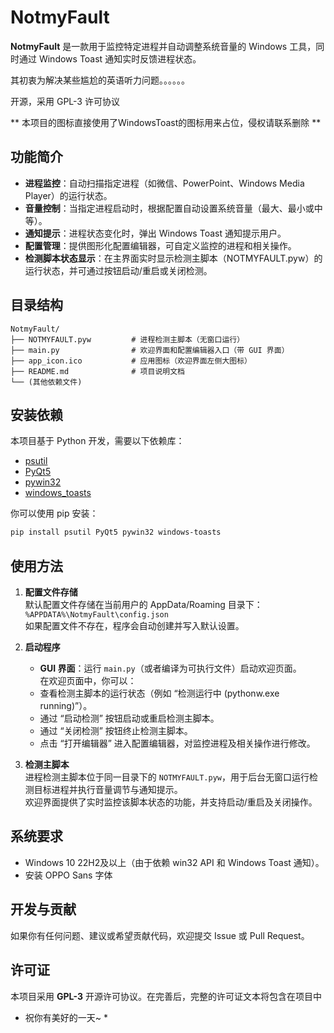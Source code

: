 

# NotmyFault

**NotmyFault** 是一款用于监控特定进程并自动调整系统音量的 Windows 工具，同时通过 Windows Toast 通知实时反馈进程状态。 

其初衷为解决某些尴尬的英语听力问题。。。。。。

开源，采用 GPL-3 许可协议

** 本项目的图标直接使用了WindowsToast的图标用来占位，侵权请联系删除 **

## 功能简介

- **进程监控**：自动扫描指定进程（如微信、PowerPoint、Windows Media Player）的运行状态。
- **音量控制**：当指定进程启动时，根据配置自动设置系统音量（最大、最小或中等）。
- **通知提示**：进程状态变化时，弹出 Windows Toast 通知提示用户。
- **配置管理**：提供图形化配置编辑器，可自定义监控的进程和相关操作。
- **检测脚本状态显示**：在主界面实时显示检测主脚本（NOTMYFAULT.pyw）的运行状态，并可通过按钮启动/重启或关闭检测。

## 目录结构

```
NotmyFault/
├── NOTMYFAULT.pyw         # 进程检测主脚本（无窗口运行）
├── main.py                # 欢迎界面和配置编辑器入口（带 GUI 界面）
├── app_icon.ico           # 应用图标（欢迎界面左侧大图标）
├── README.md              # 项目说明文档
└── (其他依赖文件)
```

## 安装依赖

本项目基于 Python 开发，需要以下依赖库：

- [psutil](https://pypi.org/project/psutil/)
- [PyQt5](https://pypi.org/project/PyQt5/)
- [pywin32](https://pypi.org/project/pywin32/)
- [windows_toasts](https://pypi.org/project/windows-toasts/)

你可以使用 pip 安装：

```bash
pip install psutil PyQt5 pywin32 windows-toasts
```

## 使用方法

1. **配置文件存储**  
   默认配置文件存储在当前用户的 AppData/Roaming 目录下：  
   `%APPDATA%\NotmyFault\config.json`  
   如果配置文件不存在，程序会自动创建并写入默认设置。

2. **启动程序**  
   - **GUI 界面**：运行 `main.py`（或者编译为可执行文件）启动欢迎页面。  
     在欢迎页面中，你可以：
   - 查看检测主脚本的运行状态（例如 “检测运行中 (pythonw.exe running)”）。
   - 通过 “启动检测” 按钮启动或重启检测主脚本。
   - 通过 “关闭检测” 按钮终止检测主脚本。
   - 点击 “打开编辑器” 进入配置编辑器，对监控进程及相关操作进行修改。

3. **检测主脚本**  
   进程检测主脚本位于同一目录下的 `NOTMYFAULT.pyw`，用于后台无窗口运行检测目标进程并执行音量调节与通知提示。  
   欢迎界面提供了实时监控该脚本状态的功能，并支持启动/重启及关闭操作。

## 系统要求

- Windows 10 22H2及以上（由于依赖 win32 API 和 Windows Toast 通知）。
- 安装 OPPO Sans 字体

## 开发与贡献

如果你有任何问题、建议或希望贡献代码，欢迎提交 Issue 或 Pull Request。

## 许可证

本项目采用 **GPL-3** 开源许可协议。在完善后，完整的许可证文本将包含在项目中

* 祝你有美好的一天~ *
